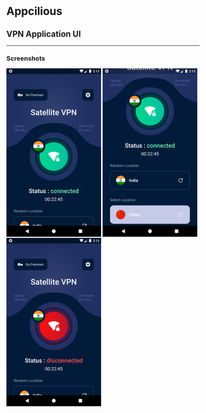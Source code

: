 # Appcilious

## VPN Application UI

<hr>

### Screenshots

<div>
<img width="49%" src="Screenshot_1601282590.png">
<img width="49%" src="Screenshot_1601282595.png">
</div>

<img width="49%" src="Screenshot_1601282628.png">
